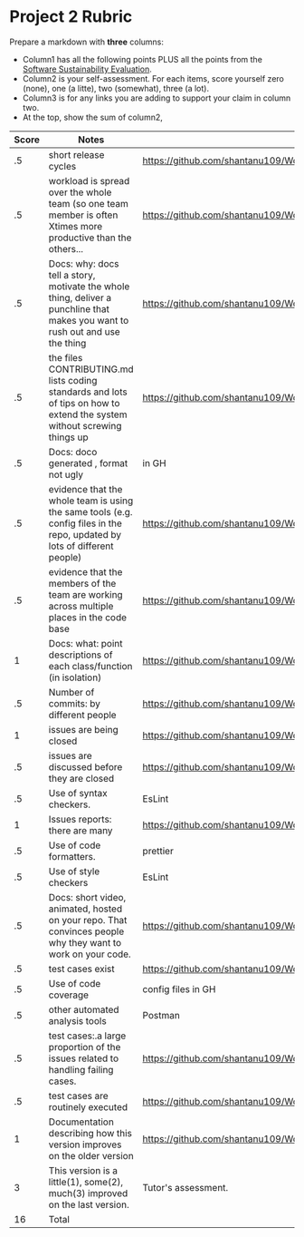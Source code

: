 
# Project 2 Rubric

Prepare a  markdown  with **three** columns:

- Column1 has all the following points PLUS all the  points from the
  [Software Sustainability Evaluation](https://docs.google.com/forms/d/e/1FAIpQLSf0ccsVdN-nXJCHLluJ-hANZlp8rDKgprJa0oTYiLZSDxh3DA/viewform).
- Column2  is your self-assessment. For each items, score yourself zero (none), one  (a litte),  two (somewhat), three (a lot).
- Column3 is for any links you  are adding to support your claim in column two.
- At the top,  show the sum of column2,


|Score|Notes| Evidence|Selfscore|
|-|-----|---------|--|
|.5| short release cycles|https://github.com/shantanu109/WolfJobs/releases|.5|
|.5| workload is spread over the whole team (so one team member is often Xtimes more productive than the others...|https://github.com/shantanu109/WolfJobs/graphs/contributors|.5|
|.5|Docs: why: docs tell a story, motivate the whole thing, deliver a punchline that makes you want to rush out and use the thing |https://github.com/shantanu109/WolfJobs |.5|
|.5|the files CONTRIBUTING.md lists coding standards and lots of tips on how to extend the system without screwing things up  |https://github.com/shantanu109/WolfJobs/blob/master/CONTRIBUTING.md |.5|
|.5|Docs: doco generated , format not ugly  | in GH|.5|
|.5|evidence that the whole team is using the same tools (e.g. config files in the repo, updated by lots of different people) |https://github.com/shantanu109/WolfJobs |.5|
|.5|evidence that the members of the team are working across multiple places in the code base |https://github.com/shantanu109/WolfJobs |.5|
|1|Docs: what: point descriptions of each class/function (in isolation)  |https://github.com/shantanu109/WolfJobs/blob/master/docs/Functions%20%26%20Classes.md |1|
|.5|Number of commits: by different people  |https://github.com/shantanu109/WolfJobs/graphs/contributors|.5|
|1|issues are being closed |https://github.com/shantanu109/WolfJobs/issues|1|
|.5|issues are discussed before they are closed |https://github.com/shantanu109/WolfJobs/issues|.5|
|.5|Use of syntax checkers. | EsLint|.5|
|1|Issues reports: there are many  |https://github.com/shantanu109/WolfJobs/issues |1|
|.5|Use of code formatters. |prettier|.5|
|.5|Use of style checkers |EsLint|.5|
|.5|Docs: short video, animated, hosted on your repo. That convinces people why they want to work on your code. |https://github.com/shantanu109/WolfJobs |.5|
|.5|test cases exist  |https://github.com/shantanu109/WolfJobsBackend/tree/main/test|.5|
|.5|Use of code coverage  | config files in GH|.5|
|.5|other automated analysis tools  |Postman|.5|
|.5|test cases:.a large proportion of the issues related to handling failing cases. |https://github.com/shantanu109/WolfJobsBackend/tree/main/test|.5|
|.5|test cases are routinely executed |https://github.com/shantanu109/WolfJobs/blob/master/.travis.yml|.5|
|1|Documentation describing how this version improves on the older version|https://github.com/shantanu109/WolfJobs |1|
|3|This version is a little(1), some(2), much(3) improved on the last version.|Tutor's assessment.|3|
|16| Total|

